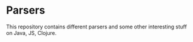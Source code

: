 # Parsers

This repository contains different parsers and some other interesting stuff on Java, JS, Clojure.
